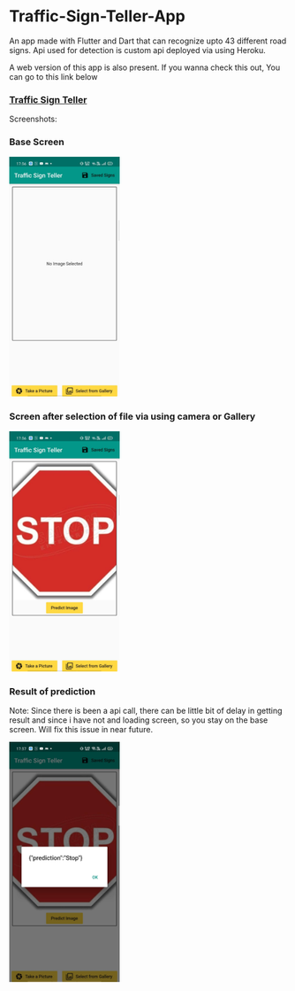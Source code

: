 # Traffic-Sign-Teller-App
An app made with Flutter and Dart that can recognize upto 43 different road signs. Api used for detection is custom api deployed via using Heroku. 

A web version of this app is also present.
If you wanna check this out, You can go to this link below
### [Traffic Sign Teller](http://trafficapp.chiragsaini.works/)


Screenshots:

### Base Screen
<img src="initial.jpg" width="200">

### Screen after selection of file via using camera or Gallery
<img src="image_selected.jpg" width="200">

### Result of prediction
Note: Since there is been a api call, there can be little bit of delay in getting result and since i have not and loading screen, so you stay on the base screen. Will fix this issue in near future.

<img src="result.jpg" width="200">
